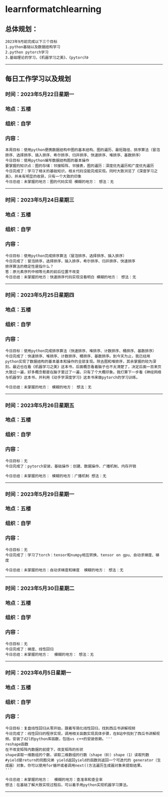 # learnformatchlearning
## 总体规划：
    2023年9月前完成以下三个目标
    1.python基础以及数据结构学习
    2.python pytorch学习
    3.基础理论的学习，《机器学习之美》、《pytorch》
---

## 每日工作学习以及规划
### 时间：2023年5月22日星期一
### 地点：五楼
### 组织：自学
### 内容：
    本周目标：使用python便携数据结构中图的基本结构、图的遍历、最短路径、排序算法（冒泡排序、选择排序、插入排序、希尔排序、归并排序、快速排序、堆排序、基数排序）
    今日目标：使用python编写数据结构图的基本操作
    要掌握的知识点：图的存储：邻接矩阵、邻接表，图的遍历：深度优先遍历和广度优先遍历
    今日完成了：学习了相关的基础知识，相关代码没能完成实现。同时大致浏览了《深度学习之美》，并未有明显的收获，只有一个大致的印象
    今日总结：未掌握的地方：图的代码实现 模糊的地方： 想法：无
---
### 时间：2023年5月24日星期三
### 地点：五楼
### 组织：自学
### 内容：
    
    今日目标：使用python完成排序算法（冒泡排序、选择排序、插入排序）
    今日完成了：冒泡排序，选择排序，插入排序，希尔排序、归并排序，快速排序
    排序算法的稳定性是指什么？
    答：原元素序列中相等元素的前后位置不改变
    今日总结：未掌握的地方：快速排序代码实现没看明白 模糊的地方： 想法：无
---
### 时间：2023年5月25日星期四
### 地点：五楼
### 组织：自学
### 内容：
    
    今日目标：使用python完成排序算法（快速排序、堆排序、计数排序、桶排序、基数排序）
    今日完成了：快速排序、堆排序、计数排序、桶排序、基数排序。到今天为止，我已经用python实现了数据结构的基本基本和操作的全部复现。除去图和堆排序，其余掌握的较为深刻。最近也在看《机器学习之美》这本书，后面概念看着脑子也不太清楚了，决定后面一百来页大致过一遍，好多概念都是在脑子里过了一遍，只有了个大概印象。我打算下一步看《神经网络与机器学》这本书，并利用《动手学深度学习》这本书来做pytorch的学习训练。
    
    今日总结：未掌握的地方： 模糊的地方： 想法：无
---
### 时间：2023年5月26日星期五
### 地点：五楼
### 组织：自学
### 内容：
    
    今日目标：无
    今日完成了：pytorch安装，基础操作：创建、数据操作、广播机制、内存开销
    
    今日总结：未掌握的地方： 模糊的地方：广播机制 想法：无
---
### 时间：2023年5月29日星期一
### 地点：五楼
### 组织：自学
### 内容：
    
    今日目标：无
    今日完成了：学习了torch：tensor和numpy相互转换、tensor on gpu、自动求梯度、梯度
    
    今日总结：未掌握的地方：自动求梯度和梯度  模糊的地方： 想法：无
---
### 时间：2023年5月30日星期二
### 地点：五楼
### 组织：自学
### 内容：
    
    今日目标：无
    今日完成了：梯度、线性回归
    今日总结：未掌握的地方：  模糊的地方： 想法：无
---
### 时间：2023年6月5日星期一
### 地点：五楼
### 组织：自学
### 内容：
    
    今日目标：复盘线性回归从零开始，跟着写简化线性回归，找到西瓜书讲解视频
    今日完成了：线性回归的程序实现，调用相关函数实现具体步骤，在B站中找到了西瓜书讲解视频。安装了d2l的python库函数，包括vs c++的安装依赖。'''
    reshape函数
    在不改变矩阵内数据的前提下，改变矩阵的形状
    shape读取一维数组的个数，读取二维数组的行数（shape（0））shape（1）读取列数 
    #yield是return的同胞兄弟 yield返回yield的函数则返回一个可迭代的 generator（生成器）对象，你可以使用for循环或者调用next()方法遍历生成器对象来提取结果。
    '''

    今日总结：未掌握的地方：  模糊的地方：查准率和查全率
    想法：在基础了解大致实现过程后，可以着手用python实现机器学习算法。
---